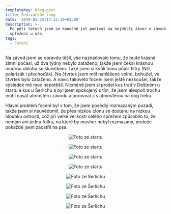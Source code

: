 ```yaml
---
templateKey: blog-post
title: Šediváčkův long
date: '2019-01-25T14:32:19+01:00'
description: >-
  Po pěti letech jsem se konečně jel podívat na nejdelší závor v závodech psích
  spřežení u nás.
tags:
  - Focení
---
```

Na závod jsem se opravdu těšil, vše naznačovalo tomu, že bude krásné zimní počasí, už dva týdny nebylo zataženo, takže jsem čekal krásnou modrou oblohu se sluníčkem. Také jsem si kvůli tomu půjčil filtry (ND, polarizák i přechoďák). Na čtvrtek jsem měl nahlášené volno, bohužel, ve čtvrtek bylo zataženo. A navíc takovéto focení jsem ještě nezkoušel, takže výsledek mě moc nepotěšil. Nicméně jsem si prošel kus trati v Deštném u startu a kus u Šerlichu a byl jsem spokojený s tím, že jsem alespoň trochu mohl nasát atmosféru závodu a porovnat jí s atmosférou na dog treku. 

Hlavní problém focení byl v tom, že jsem posedlý rozmazaným pozadí, takže jsem si neuvědomil, že přes nízkou clonu se dostanu na nízkou hloubku ostrosti, což při velké velikosti celého spřežení způsobilo to, že nemám ani jednu fotku, na které by musher nebyl rozmazaný, protože pokaždé jsem zaostřil na psa.

<center>

![Foto ze startu](/img/img_5641.jpg)

![Foto ze startu](/img/img_5662.jpg)

![Foto ze startu](/img/img_5678.jpg)

![Foto ze startu](/img/img_5686.jpg)

![Foto ze Šerlichu](/img/img_5704.jpg)

![Foto ze Šerlichu](/img/img_5712.jpg)

![Foto ze Šerlichu](/img/img_5716.jpg)

![Foto ze Šerlichu](/img/img_5722.jpg)

</center>
